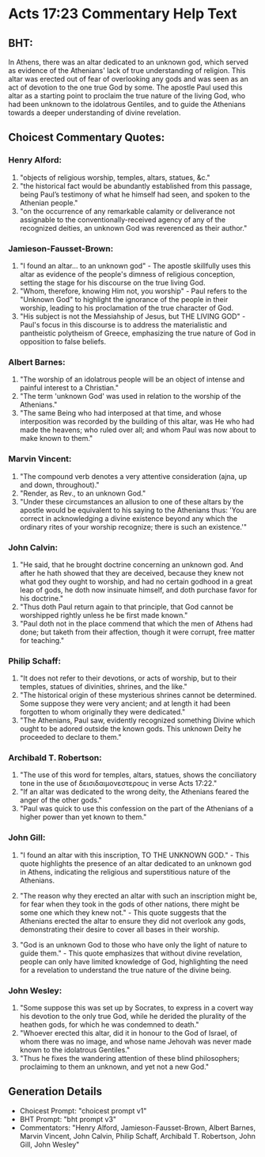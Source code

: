 # Acts 17:23 Commentary Help Text

## BHT:
In Athens, there was an altar dedicated to an unknown god, which served as evidence of the Athenians' lack of true understanding of religion. This altar was erected out of fear of overlooking any gods and was seen as an act of devotion to the one true God by some. The apostle Paul used this altar as a starting point to proclaim the true nature of the living God, who had been unknown to the idolatrous Gentiles, and to guide the Athenians towards a deeper understanding of divine revelation.

## Choicest Commentary Quotes:
### Henry Alford:
1. "objects of religious worship, temples, altars, statues, &c."
2. "the historical fact would be abundantly established from this passage, being Paul’s testimony of what he himself had seen, and spoken to the Athenian people."
3. "on the occurrence of any remarkable calamity or deliverance not assignable to the conventionally-received agency of any of the recognized deities, an unknown God was reverenced as their author."

### Jamieson-Fausset-Brown:
1. "I found an altar... to an unknown god" - The apostle skillfully uses this altar as evidence of the people's dimness of religious conception, setting the stage for his discourse on the true living God.
2. "Whom, therefore, knowing Him not, you worship" - Paul refers to the "Unknown God" to highlight the ignorance of the people in their worship, leading to his proclamation of the true character of God.
3. "His subject is not the Messiahship of Jesus, but THE LIVING GOD" - Paul's focus in this discourse is to address the materialistic and pantheistic polytheism of Greece, emphasizing the true nature of God in opposition to false beliefs.

### Albert Barnes:
1. "The worship of an idolatrous people will be an object of intense and painful interest to a Christian."
2. "The term 'unknown God' was used in relation to the worship of the Athenians."
3. "The same Being who had interposed at that time, and whose interposition was recorded by the building of this altar, was He who had made the heavens; who ruled over all; and whom Paul was now about to make known to them."

### Marvin Vincent:
1. "The compound verb denotes a very attentive consideration (ajna, up and down, throughout)."
2. "Render, as Rev., to an unknown God."
3. "Under these circumstances an allusion to one of these altars by the apostle would be equivalent to his saying to the Athenians thus: 'You are correct in acknowledging a divine existence beyond any which the ordinary rites of your worship recognize; there is such an existence.'"

### John Calvin:
1. "He said, that he brought doctrine concerning an unknown god. And after he hath showed that they are deceived, because they knew not what god they ought to worship, and had no certain godhood in a great leap of gods, he doth now insinuate himself, and doth purchase favor for his doctrine."
2. "Thus doth Paul return again to that principle, that God cannot be worshipped rightly unless he be first made known."
3. "Paul doth not in the place commend that which the men of Athens had done; but taketh from their affection, though it were corrupt, free matter for teaching."

### Philip Schaff:
1. "It does not refer to their devotions, or acts of worship, but to their temples, statues of divinities, shrines, and the like."
2. "The historical origin of these mysterious shrines cannot be determined. Some suppose they were very ancient; and at length it had been forgotten to whom originally they were dedicated."
3. "The Athenians, Paul saw, evidently recognized something Divine which ought to be adored outside the known gods. This unknown Deity he proceeded to declare to them."

### Archibald T. Robertson:
1. "The use of this word for temples, altars, statues, shows the conciliatory tone in the use of δεισιδαιμονεστερους in verse Acts 17:22." 
2. "If an altar was dedicated to the wrong deity, the Athenians feared the anger of the other gods." 
3. "Paul was quick to use this confession on the part of the Athenians of a higher power than yet known to them."

### John Gill:
1. "I found an altar with this inscription, TO THE UNKNOWN GOD." - This quote highlights the presence of an altar dedicated to an unknown god in Athens, indicating the religious and superstitious nature of the Athenians.

2. "The reason why they erected an altar with such an inscription might be, for fear when they took in the gods of other nations, there might be some one which they knew not." - This quote suggests that the Athenians erected the altar to ensure they did not overlook any gods, demonstrating their desire to cover all bases in their worship.

3. "God is an unknown God to those who have only the light of nature to guide them." - This quote emphasizes that without divine revelation, people can only have limited knowledge of God, highlighting the need for a revelation to understand the true nature of the divine being.

### John Wesley:
1. "Some suppose this was set up by Socrates, to express in a covert way his devotion to the only true God, while he derided the plurality of the heathen gods, for which he was condemned to death."
2. "Whoever erected this altar, did it in honour to the God of Israel, of whom there was no image, and whose name Jehovah was never made known to the idolatrous Gentiles."
3. "Thus he fixes the wandering attention of these blind philosophers; proclaiming to them an unknown, and yet not a new God."


## Generation Details
- Choicest Prompt: "choicest prompt v1"
- BHT Prompt: "bht prompt v3"
- Commentators: "Henry Alford, Jamieson-Fausset-Brown, Albert Barnes, Marvin Vincent, John Calvin, Philip Schaff, Archibald T. Robertson, John Gill, John Wesley"
